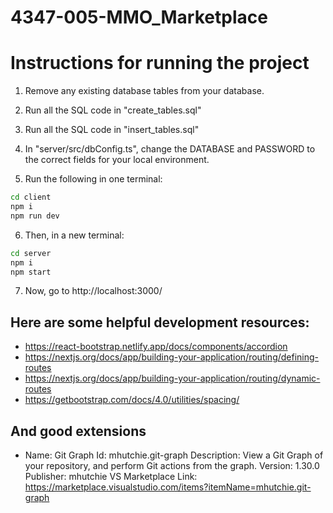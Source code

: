 # 4347-005-MMO_Marketplace

# Instructions for running the project

1. Remove any existing database tables from your database.
2. Run all the SQL code in "create_tables.sql"
3. Run all the SQL code in "insert_tables.sql"

4. In "server/src/dbConfig.ts", change the DATABASE and PASSWORD to the correct fields for your local environment.

5. Run the following in one terminal:
```bash
cd client
npm i
npm run dev
```

6. Then, in a new terminal:
```bash
cd server
npm i
npm start
```

7. Now, go to http://localhost:3000/


## Here are some helpful development resources:
- https://react-bootstrap.netlify.app/docs/components/accordion
- https://nextjs.org/docs/app/building-your-application/routing/defining-routes
- https://nextjs.org/docs/app/building-your-application/routing/dynamic-routes
- https://getbootstrap.com/docs/4.0/utilities/spacing/

## And good extensions
- Name: Git Graph
Id: mhutchie.git-graph
Description: View a Git Graph of your repository, and perform Git actions from the graph.
Version: 1.30.0
Publisher: mhutchie
VS Marketplace Link: https://marketplace.visualstudio.com/items?itemName=mhutchie.git-graph

